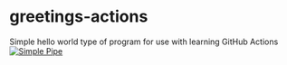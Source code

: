 # greetings-actions
Simple hello world type of program for use with learning GitHub Actions
[![Simple Pipe](https://github.com/aberg98/greetings-actions/actions/workflows/simple-pipe.yml/badge.svg)](https://github.com/aberg98/greetings-actions/actions/workflows/simple-pipe.yml)
